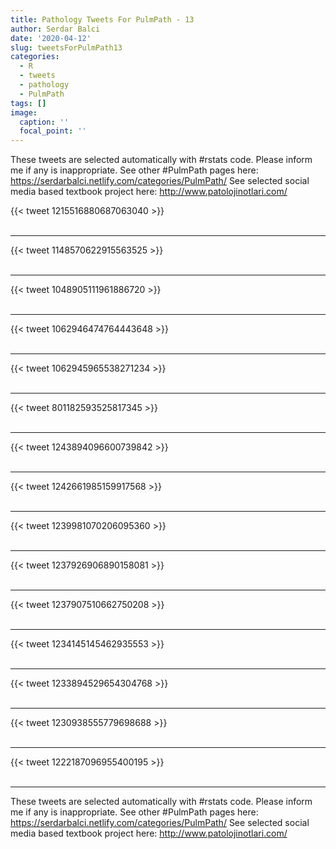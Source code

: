 ```yaml
---
title: Pathology Tweets For PulmPath - 13
author: Serdar Balci
date: '2020-04-12'
slug: tweetsForPulmPath13
categories:
  - R
  - tweets
  - pathology
  - PulmPath
tags: []
image:
  caption: ''
  focal_point: ''
---
```



These tweets are selected automatically with #rstats code. Please inform me if any is inappropriate.
See other #PulmPath pages here: https://serdarbalci.netlify.com/categories/PulmPath/ 
See selected social media based textbook project here: http://www.patolojinotlari.com/

{{< tweet 1215516880687063040 >}}
<br>
<br>
<hr>
{{< tweet 1148570622915563525 >}}
<br>
<br>
<hr>
{{< tweet 1048905111961886720 >}}
<br>
<br>
<hr>
{{< tweet 1062946474764443648 >}}
<br>
<br>
<hr>
{{< tweet 1062945965538271234 >}}
<br>
<br>
<hr>
{{< tweet 801182593525817345 >}}
<br>
<br>
<hr>
{{< tweet 1243894096600739842 >}}
<br>
<br>
<hr>
{{< tweet 1242661985159917568 >}}
<br>
<br>
<hr>
{{< tweet 1239981070206095360 >}}
<br>
<br>
<hr>
{{< tweet 1237926906890158081 >}}
<br>
<br>
<hr>
{{< tweet 1237907510662750208 >}}
<br>
<br>
<hr>
{{< tweet 1234145145462935553 >}}
<br>
<br>
<hr>
{{< tweet 1233894529654304768 >}}
<br>
<br>
<hr>
{{< tweet 1230938555779698688 >}}
<br>
<br>
<hr>
{{< tweet 1222187096955400195 >}}
<br>
<br>
<hr>


These tweets are selected automatically with #rstats code. Please inform me if any is inappropriate.
See other #PulmPath pages here: https://serdarbalci.netlify.com/categories/PulmPath/ 
See selected social media based textbook project here: http://www.patolojinotlari.com/
